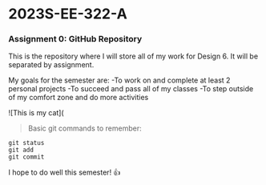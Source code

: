 # **2023S-EE-322-A**

### Assignment 0: GitHub Repository

This is the repository where I will store all of my work for Design 6. It will be separated by assignment.

My goals for the semester are:
-To work on and complete at least 2 personal projects
-To succeed and pass all of my classes
-To step outside of my comfort zone and do more activities

![This is my cat](

> Basic git commands to remember:
```
git status
git add
git commit
```

I hope to do well this semester! 👍
